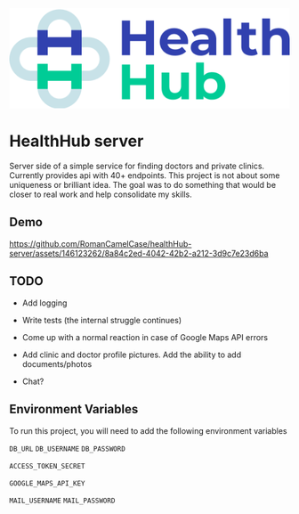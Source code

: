 

![Logo](/demo/logo.png)


# HealthHub server

Server side of a simple service for finding doctors and private clinics. Currently provides api with 40+ endpoints. This project is not about some uniqueness or brilliant idea. The goal was to do something that would be closer to real work and help consolidate my skills.

## Demo


https://github.com/RomanCamelCase/healthHub-server/assets/146123262/8a84c2ed-4042-42b2-a212-3d9c7e23d6ba



## TODO

- Add logging

- Write tests (the internal struggle continues)

- Come up with a normal reaction in case of Google Maps API errors

- Add clinic and doctor profile pictures. Add the ability to add documents/photos

- Chat?


## Environment Variables

To run this project, you will need to add the following environment variables

`DB_URL` `DB_USERNAME` `DB_PASSWORD`

`ACCESS_TOKEN_SECRET`

`GOOGLE_MAPS_API_KEY`

`MAIL_USERNAME` `MAIL_PASSWORD`


